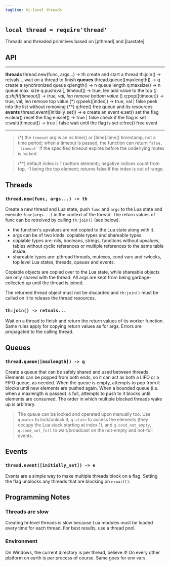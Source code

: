 ```yaml
---
tagline: hi-level threads
---
```


## `local thread = require'thread'`

Threads and threaded primitives based on [pthread] and [luastate].

## API

--------------------------------------- --------------------------------------
__threads__
thread.new(func, args...) -> th         create and start a thread
th:join() -> retvals...                 wait on a thread to finish
__queues__
thread.queue([maxlength]) -> q          create a synchronized queue
q:length() -> n                         queue length
q:maxsize() -> n                        queue max. size
q:push(val[, timeout]) -> true, len     add value to the top (*)
q:shift([timeout]) -> true, val, len    remove bottom value (*)
q:pop([timeout]) -> true, val, len      remove top value (*)
q:peek([index]) -> true, val | false    peek into the list without removing (**)
q:free()                                free queue and its resources
__events__
thread.event([initially_set]) -> e      create an event
e:set()                                 set the flag
e:clear()                               reset the flag
e:isset() -> true | false               check if the flag is set
e:wait([timeout]) -> true | false       wait until the flag is set
e:free()                                free event
--------------------------------------- --------------------------------------

> (*) the `timeout` arg is an os.time() or [time].time() timestamp,
not a time period; when a timeout is passed, the function can return
`false, 'timeout'` if the specified timeout expires before the underlying
mutex is locked.

> (**) default index is 1 (bottom element); negative indices count from top,
-1 being the top element; returns false if the index is out of range.

## Threads

### `thread.new(func, args...) -> th`

Create a new thread and Lua state, push `func` and `args` to the Lua state
and execute `func(args...)` in the context of the thread. The return values
of func can be retreived by calling `th:join()` (see below).

  * the function's upvalues are not copied to the Lua state along with it.
  * args can be of two kinds: copiable types and shareable types.
  * copiable types are: nils, booleans, strings, functions without upvalues,
  tables without cyclic references or multiple references to the same
  table inside.
  * shareable types are: pthread threads, mutexes, cond vars and rwlocks,
  top level Lua states, threads, queues and events.

Copiable objects are copied over to the Lua state, while shareable
objects are only shared with the thread. All args are kept from being
garbage-collected up until the thread is joined.

The returned thread object must not be discarded and `th:join()`
must be called on it to release the thread resources.

### `th:join() -> retvals...`

Wait on a thread to finish and return the return values of its worker
function. Same rules apply for copying return values as for args.
Errors are propagated to the calling thread.

## Queues

### `thread.queue([maxlength]) -> q`

Create a queue that can be safely shared and used between threads.
Elements can be popped from both ends, so it can act as both a LIFO
or a FIFO queue, as needed. When the queue is empty, attempts to
pop from it blocks until new elements are pushed again. When a
bounded queue (i.e. when a maxlength is passed) is full, attempts
to push to it blocks until elements are consumed. The order in which
multiple blocked threads wake up is arbitrary.

> The queue can be locked and operated upon manually too. Use `q.mutex` to
lock/unlock it, `q.state` to access the elements (they occupy the Lua stack
starting at index 1), and `q.cond_not_empty`, `q.cond_not_full` to
wait/broadcast on the not-empty and not-full events.

## Events

### `thread.event([initially_set]) -> e`

Events are a simple way to make multiple threads block on a flag.
Setting the flag unblocks any threads that are blocking on `e:wait()`.

## Programming Notes

### Threads are slow

Creating hi-level threads is slow because Lua modules must be loaded
every time for each thread. For best results, use a thread pool.

### Environment

On Windows, the current directory is per thread, believe it!
On every other platform on earth is per process of course.
Same goes for env vars.

